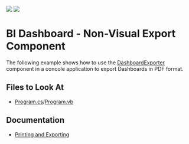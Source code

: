 <!-- default badges list -->
[![](https://img.shields.io/badge/Open_in_DevExpress_Support_Center-FF7200?style=flat-square&logo=DevExpress&logoColor=white)](https://supportcenter.devexpress.com/ticket/details/T1035503)
[![](https://img.shields.io/badge/📖_How_to_use_DevExpress_Examples-e9f6fc?style=flat-square)](https://docs.devexpress.com/GeneralInformation/403183)
<!-- default badges end -->
<!--
A repository template for creating new examples.
-->

# BI Dashboard -  Non-Visual Export Component

The following example shows how to use the [DashboardExporter](https://docs.devexpress.com/Dashboard/DevExpress.DashboardCommon.DashboardExporter) component in a concole application to export Dashboards in PDF format.   

<!-- default file list -->

## Files to Look At

- [Program.cs](./CS/DashboardExporter/Program.cs)/[Program.vb](./CS/DashboardExporter/Program.vb)


<!-- default file list end --> 



## Documentation

- [Printing and Exporting](https://docs.devexpress.com/Dashboard/15181/common-features/printing-and-exporting)
